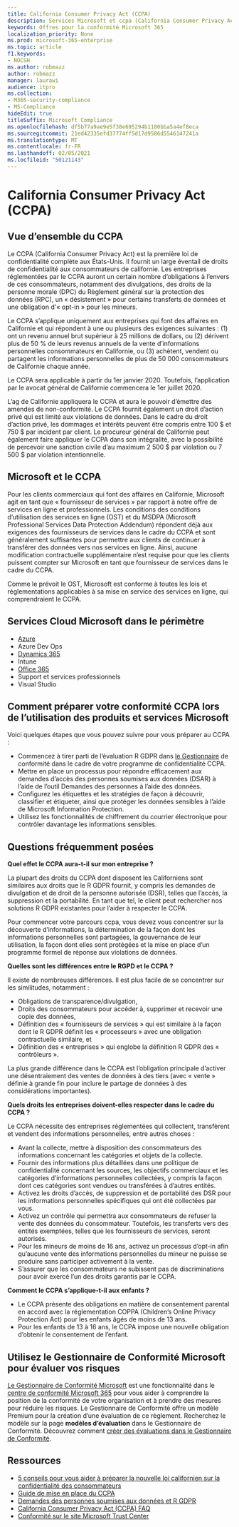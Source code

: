 ```yaml
---
title: California Consumer Privacy Act (CCPA)
description: Services Microsoft et ccpa (California Consumer Privacy Act).
keywords: Offres pour la conformité Microsoft 365
localization_priority: None
ms.prod: microsoft-365-enterprise
ms.topic: article
f1.keywords:
- NOCSH
ms.author: robmazz
author: robmazz
manager: laurawi
audience: itpro
ms.collection:
- M365-security-compliance
- MS-Compliance
hideEdit: true
titleSuffix: Microsoft Compliance
ms.openlocfilehash: df5b77a9ae9e5f38e695294b1180bba5a4ef8eca
ms.sourcegitcommit: 21ed42335efd37774ff5d17d9586d5546147241a
ms.translationtype: MT
ms.contentlocale: fr-FR
ms.lasthandoff: 02/05/2021
ms.locfileid: "50121143"
---
```

# <a name="california-consumer-privacy-act-ccpa"></a>California Consumer Privacy Act (CCPA)

## <a name="ccpa-overview"></a>Vue d’ensemble du CCPA

Le CCPA (California Consumer Privacy Act) est la première loi de confidentialité complète aux États-Unis. Il fournit un large éventail de droits de confidentialité aux consommateurs de californie.  Les entreprises réglementées par le CCPA auront un certain nombre d’obligations à l’envers de ces consommateurs, notamment des divulgations, des droits de la personne morale (DPC) du Règlement général sur la protection des données (RPC), un « désistement » pour certains transferts de données et une obligation d'« opt-in » pour les mineurs.

Le CCPA s’applique uniquement aux entreprises qui font des affaires en Californie et qui répondent à une ou plusieurs des exigences suivantes : (1) ont un revenu annuel brut supérieur à 25 millions de dollars, ou (2) dérivent plus de 50 % de leurs revenus annuels de la vente d’informations personnelles consommateurs en Californie, ou (3) achètent, vendent ou partagent les informations personnelles de plus de 50 000 consommateurs de Californie chaque année.

Le CCPA sera applicable à partir du 1er janvier 2020. Toutefois, l’application par le avocat général de Californie commencera le 1er juillet 2020.

L’ag de Californie appliquera le CCPA et aura le pouvoir d’émettre des amendes de non-conformité. Le CCPA fournit également un droit d’action privé qui est limité aux violations de données. Dans le cadre du droit d’action privé, les dommages et intérêts peuvent être compris entre 100 $ et 750 $ par incident par client. Le procureur général de Californie peut également faire appliquer le CCPA dans son intégralité, avec la possibilité de percevoir une sanction civile d’au maximum 2 500 $ par violation ou 7 500 $ par violation intentionnelle.

## <a name="microsoft-and-the-ccpa"></a>Microsoft et le CCPA

Pour les clients commerciaux qui font des affaires en Californie, Microsoft agit en tant que « fournisseur de services » par rapport à notre offre de services en ligne et professionnels.  Les conditions des conditions d’utilisation des services en ligne (OST) et du MSDPA (Microsoft Professional Services Data Protection Addendum) répondent déjà aux exigences des fournisseurs de services dans le cadre du CCPA et sont généralement suffisantes pour permettre aux clients de continuer à transférer des données vers nos services en ligne. Ainsi, aucune modification contractuelle supplémentaire n’est requise pour que les clients puissent compter sur Microsoft en tant que fournisseur de services dans le cadre du CCPA.

Comme le prévoit le OST, Microsoft est conforme à toutes les lois et réglementations applicables à sa mise en service des services en ligne, qui comprendraient le CCPA.  

## <a name="microsoft-in-scope-cloud-services"></a>Services Cloud Microsoft dans le périmètre

- [Azure](https://aka.ms/AzureCompliance)
- Azure Dev Ops
- [Dynamics 365](https://aka.ms/d365-compliance-list)
- Intune
- [Office 365](https://aka.ms/o365-compliance-framework)
- Support et services professionnels
- Visual Studio

## <a name="how-you-can-prepare-for-your-ccpa-compliance-when-using-microsoft-products-and-services"></a>Comment préparer votre conformité CCPA lors de l’utilisation des produits et services Microsoft

Voici quelques étapes que vous pouvez suivre pour vous préparer au CCPA :

- Commencez à tirer parti de l’évaluation R GDPR dans [le Gestionnaire](/microsoft-365/compliance/compliance-manager) de conformité dans le cadre de votre programme de confidentialité CCPA.
- Mettre en place un processus pour répondre efficacement aux demandes d’accès des personnes soumises aux données (DSAR) à l’aide de l’outil Demandes des personnes à l’aide des données.
- Configurez les étiquettes et les stratégies de façon à découvrir, classifier et étiqueter, ainsi que protéger les données sensibles à l’aide de Microsoft Information Protection.
- Utilisez les fonctionnalités de chiffrement du courrier électronique pour contrôler davantage les informations sensibles.

## <a name="frequently-asked-questions"></a>Questions fréquemment posées

**Quel effet le CCPA aura-t-il sur mon entreprise ?**

La plupart des droits du CCPA dont disposent les Californiens sont similaires aux droits que le R GDPR fournit, y compris les demandes de divulgation et de droit de la personne autorisée (DSR), telles que l’accès, la suppression et la portabilité. En tant que tel, le client peut rechercher nos solutions R GDPR existantes pour l’aider à respecter le CCPA.

Pour commencer votre parcours ccpa, vous devez vous concentrer sur la découverte d’informations, la détermination de la façon dont les informations personnelles sont partagées, la gouvernance de leur utilisation, la façon dont elles sont protégées et la mise en place d’un programme formel de réponse aux violations de données.

**Quelles sont les différences entre le RGPD et le CCPA ?**

Il existe de nombreuses différences. Il est plus facile de se concentrer sur les similitudes, notamment :

- Obligations de transparence/divulgation,
- Droits des consommateurs pour accéder à, supprimer et recevoir une copie des données,
- Définition des « fournisseurs de services » qui est similaire à la façon dont le R GDPR définit les « processeurs » avec une obligation contractuelle similaire, et
- Définition des « entreprises » qui englobe la définition R GDPR des « contrôleurs ».

La plus grande différence dans le CCPA est l’obligation principale d’activer une désentraiement des ventes de données à des tiers (avec « vente » définie à grande fin pour inclure le partage de données à des considérations importantes).

**Quels droits les entreprises doivent-elles respecter dans le cadre du CCPA ?**

Le CCPA nécessite des entreprises réglementées qui collectent, transfèrent et vendent des informations personnelles, entre autres choses :

- Avant la collecte, mettre à disposition des consommateurs des informations concernant les catégories et objets de la collecte.
- Fournir des informations plus détaillées dans une politique de confidentialité concernant les sources, les objectifs commerciaux et les catégories d’informations personnelles collectées, y compris la façon dont ces catégories sont vendues ou transférées à d’autres entités.
- Activez les droits d’accès, de suppression et de portabilité des DSR pour les informations personnelles spécifiques qui ont été collectées par vous.
- Activez un contrôle qui permettra aux consommateurs de refuser la vente des données du consommateur. Toutefois, les transferts vers des entités exemptées, telles que les fournisseurs de services, seront autorisés.
- Pour les mineurs de moins de 16 ans, activez un processus d’opt-in afin qu’aucune vente des informations personnelles du mineur ne puisse se produire sans participer activement à la vente.
- S’assurer que les consommateurs ne subissent pas de discriminations pour avoir exercé l’un des droits garantis par le CCPA.

**Comment le CCPA s’applique-t-il aux enfants ?**

- Le CCPA présente des obligations en matière de consentement parental en accord avec la réglementation COPPA (Children’s Online Privacy Protection Act) pour les enfants âgés de moins de 13 ans.
- Pour les enfants de 13 à 16 ans, le CCPA impose une nouvelle obligation d’obtenir le consentement de l’enfant.

## <a name="use-microsoft-compliance-manager-to-assess-your-risk"></a>Utilisez le Gestionnaire de Conformité Microsoft pour évaluer vos risques

[Le Gestionnaire de Conformité Microsoft](/microsoft-365/compliance/compliance-manager) est une fonctionnalité dans le [centre de conformité Microsoft 365](/microsoft-365/compliance/microsoft-365-compliance-center) pour vous aider à comprendre la position de la conformité de votre organisation et à prendre des mesures pour réduire les risques. Le Gestionnaire de Conformité offre un modèle Premium pour la création d’une évaluation de ce règlement. Recherchez le modèle sur la page **modèles d’évaluation** dans le Gestionnaire de Conformité. Découvrez comment [créer des évaluations dans le Gestionnaire de Conformité](/microsoft-365/compliance/compliance-manager-assessments).

## <a name="resources"></a>Ressources

- [5 conseils pour vous aider à préparer la nouvelle loi californien sur la confidentialité des consommateurs](https://aka.ms/M365ComplianceBlog_RSA)
- [Guide de mise en place du CCPA](https://info.microsoft.com/ww-landing-Five-tips-to-help-you-prepare-for-the-California-Consumer-Privacy-Act.html)
- [Demandes des personnes soumises aux données et R GDPR](gdpr-data-subject-requests.md)
- [California Consumer Privacy Act (CCPA) FAQ](ccpa-faq.md)
- [Conformité sur le site Microsoft Trust Center](https://www.microsoft.com/trust-center/compliance/compliance-overview)
